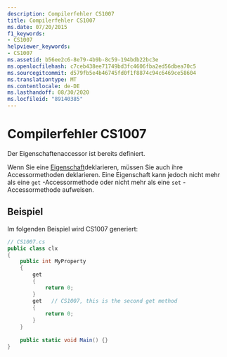 ```yaml
---
description: Compilerfehler CS1007
title: Compilerfehler CS1007
ms.date: 07/20/2015
f1_keywords:
- CS1007
helpviewer_keywords:
- CS1007
ms.assetid: b56ee2c6-8e79-4b9b-8c59-194bdb22bc3e
ms.openlocfilehash: c7ceb438ee71749bd3fc4606fba2ed56dbea70c5
ms.sourcegitcommit: d579fb5e4b46745fd0f1f8874c94c6469ce58604
ms.translationtype: MT
ms.contentlocale: de-DE
ms.lasthandoff: 08/30/2020
ms.locfileid: "89140385"
---
```

# <a name="compiler-error-cs1007"></a>Compilerfehler CS1007
Der Eigenschaftenaccessor ist bereits definiert.  
  
 Wenn Sie eine [Eigenschaft](../programming-guide/classes-and-structs/using-properties.md)deklarieren, müssen Sie auch ihre Accessormethoden deklarieren. Eine Eigenschaft kann jedoch nicht mehr als eine `get` -Accessormethode oder nicht mehr als eine `set` -Accessormethode aufweisen.  
  
## <a name="example"></a>Beispiel  
 Im folgenden Beispiel wird CS1007 generiert:  
  
```csharp  
// CS1007.cs  
public class clx  
{  
    public int MyProperty  
    {  
        get  
        {  
            return 0;  
        }  
        get   // CS1007, this is the second get method  
        {  
            return 0;  
        }  
    }  
  
    public static void Main() {}  
}  
```
